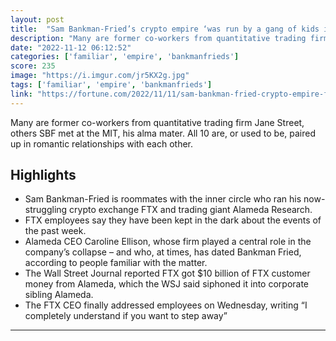 ```yaml
---
layout: post
title:  "Sam Bankman-Fried’s crypto empire ‘was run by a gang of kids in the Bahamas’ who all dated each other"
description: "Many are former co-workers from quantitative trading firm Jane Street, others SBF met at the MIT, his alma mater. All 10 are, or used to be, paired up in romantic relationships with each other."
date: "2022-11-12 06:12:52"
categories: ['familiar', 'empire', 'bankmanfrieds']
score: 235
image: "https://i.imgur.com/jr5KX2g.jpg"
tags: ['familiar', 'empire', 'bankmanfrieds']
link: "https://fortune.com/2022/11/11/sam-bankman-fried-crypto-empire-ftx-alameda-run-gang-kids-bahamas-who-all-dated-each-other/"
---
```


Many are former co-workers from quantitative trading firm Jane Street, others SBF met at the MIT, his alma mater. All 10 are, or used to be, paired up in romantic relationships with each other.

## Highlights

- Sam Bankman-Fried is roommates with the inner circle who ran his now-struggling crypto exchange FTX and trading giant Alameda Research.
- FTX employees say they have been kept in the dark about the events of the past week.
- Alameda CEO Caroline Ellison, whose firm played a central role in the company’s collapse – and who, at times, has dated Bankman Fried, according to people familiar with the matter.
- The Wall Street Journal reported FTX got $10 billion of FTX customer money from Alameda, which the WSJ said siphoned it into corporate sibling Alameda.
- The FTX CEO finally addressed employees on Wednesday, writing “I completely understand if you want to step away”

---
